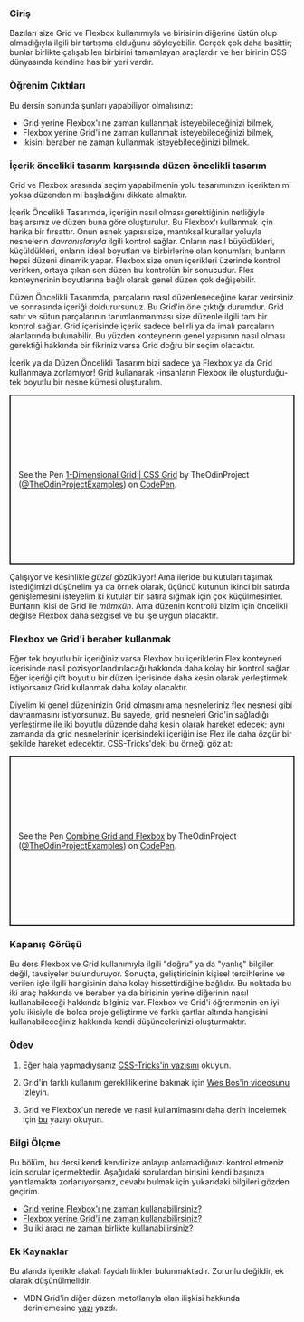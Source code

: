 ### Giriş

Bazıları size Grid ve Flexbox kullanımıyla ve birisinin diğerine üstün olup olmadığıyla ilgili bir tartışma olduğunu söyleyebilir. Gerçek çok daha basittir; bunlar birlikte çalışabilen birbirini tamamlayan araçlardır ve her birinin CSS dünyasında kendine has bir yeri vardır.

### Öğrenim Çıktıları

Bu dersin sonunda şunları yapabiliyor olmalısınız:

* Grid yerine Flexbox'ı ne zaman kullanmak isteyebileceğinizi bilmek,
* Flexbox yerine Grid'i ne zaman kullanmak isteyebileceğinizi bilmek,
* İkisini beraber ne zaman kullanmak isteyebileceğinizi bilmek.

### İçerik öncelikli tasarım karşısında düzen öncelikli tasarım

Grid ve Flexbox arasında seçim yapabilmenin yolu tasarımınızın içerikten mi yoksa düzenden mi başladığını dikkate almaktır.

İçerik Öncelikli Tasarımda, içeriğin nasıl olması gerektiğinin netliğiyle başlarsınız ve düzen buna göre oluşturulur. Bu Flexbox'ı kullanmak için harika bir fırsattır. Onun esnek yapısı size, mantıksal kurallar yoluyla nesnelerin *davranışlarıyla* ilgili kontrol sağlar. Onların nasıl büyüdükleri, küçüldükleri, onların ideal boyutları ve birbirlerine olan konumları; bunların hepsi düzeni dinamik yapar. Flexbox size onun içerikleri üzerinde kontrol verirken, ortaya çıkan son düzen bu kontrolün bir sonucudur. Flex konteynerinin boyutlarına bağlı olarak genel düzen çok değişebilir.

Düzen Öncelikli Tasarımda, parçaların nasıl düzenleneceğine karar verirsiniz ve sonrasında içeriği doldurursunuz. Bu Grid'in öne çıktığı durumdur. Grid satır ve sütun parçalarının tanımlanmanması size düzenle ilgili tam bir kontrol sağlar. Grid içerisinde içerik sadece belirli ya da imalı parçaların alanlarında bulunabilir. Bu yüzden konteynerın genel yapısının nasıl olması gerektiği hakkında bir fikriniz varsa Grid doğru bir seçim olacaktır.

İçerik ya da Düzen Öncelikli Tasarım bizi sadece ya Flexbox ya da Grid kullanmaya zorlamıyor! Grid kullanarak -insanların Flexbox ile oluşturduğu- tek boyutlu bir nesne kümesi oluşturalım.

<p class="codepen" data-height="300" data-theme-id="dark" data-default-tab="css,result" data-slug-hash="mdByJRV" data-editable="true" data-user="TheOdinProjectExamples" style="height: 300px; box-sizing: border-box; display: flex; align-items: center; justify-content: center; border: 2px solid; margin: 1em 0; padding: 1em;">
  <span>See the Pen <a href="https://codepen.io/TheOdinProjectExamples/pen/mdByJRV">
  1-Dimensional Grid | CSS Grid</a> by TheOdinProject (<a href="https://codepen.io/TheOdinProjectExamples">@TheOdinProjectExamples</a>)
  on <a href="https://codepen.io">CodePen</a>.</span>
</p>
<script async src="https://cpwebassets.codepen.io/assets/embed/ei.js"></script>

Çalışıyor ve kesinlikle *güzel* gözüküyor! Ama ileride bu kutuları taşımak istediğimizi düşünelim ya da örnek olarak, üçüncü kutunun ikinci bir satırda genişlemesini isteyelim ki kutular bir satıra sığmak için çok küçülmesinler. Bunların ikisi de Grid ile *mümkün*. Ama düzenin kontrolü bizim için öncelikli değilse Flexbox daha sezgisel ve bu işe uygun olacaktır.

### Flexbox ve Grid'i beraber kullanmak
Eğer tek boyutlu bir içeriğiniz varsa Flexbox bu içeriklerin Flex konteyneri içerisinde nasıl pozisyonlandırılacağı hakkında daha kolay bir kontrol sağlar. Eğer içeriği çift boyutlu bir düzen içerisinde daha kesin olarak yerleştirmek istiyorsanız Grid kullanmak daha kolay olacaktır.

Diyelim ki genel düzeninizin Grid olmasını ama nesneleriniz flex nesnesi gibi davranmasını istiyorsunuz. Bu sayede, grid nesneleri Grid'in sağladığı yerleştirme ile iki boyutlu düzende daha kesin olarak hareket edecek; aynı zamanda da grid nesnelerinin içerisindeki içeriğin ise Flex ile daha özgür bir şekilde hareket edecektir. CSS-Tricks'deki bu örneği göz at:

<p class="codepen" data-height="300" data-theme-id="dark" data-default-tab="css,result" data-slug-hash="vYeEOxN" data-editable="true" data-user="TheOdinProjectExamples" style="height: 300px; box-sizing: border-box; display: flex; align-items: center; justify-content: center; border: 2px solid; margin: 1em 0; padding: 1em;">
  <span>See the Pen <a href="https://codepen.io/TheOdinProjectExamples/pen/vYeEOxN">
  Combine Grid and Flexbox</a> by TheOdinProject (<a href="https://codepen.io/TheOdinProjectExamples">@TheOdinProjectExamples</a>)
  on <a href="https://codepen.io">CodePen</a>.</span>
</p>
<script async src="https://cpwebassets.codepen.io/assets/embed/ei.js"></script>

### Kapanış Görüşü
Bu ders Flexbox ve Grid kullanımıyla ilgili "doğru" ya da "yanlış" bilgiler değil, tavsiyeler bulunduruyor. Sonuçta, geliştiricinin kişisel tercihlerine ve verilen işle ilgili hangisinin daha kolay hissettirdiğine bağlıdır. Bu noktada bu iki araç hakkında ve beraber ya da birisinin yerine diğerinin nasıl kullanabileceği hakkında bilginiz var. Flexbox ve Grid'i öğrenmenin en iyi yolu ikisiyle de bolca proje geliştirme ve farklı şartlar altında hangisini kullanabileceğiniz hakkında kendi düşüncelerinizi oluşturmaktır. 

### Ödev

<div class="lesson-content__panel" markdown="1">

1. Eğer hala yapmadıysanız [CSS-Tricks'in yazısını](https://css-tricks.com/css-grid-replace-flexbox/) okuyun.

2. Grid'in farklı kullanım gerekliliklerine bakmak için [Wes Bos'in videosunu](https://www.youtube.com/watch?v=HYji_V2aYa0) izleyin.

3. Grid ve Flexbox'un nerede ve nasıl kullanılmasını daha derin incelemek için [bu](https://webdesign.tutsplus.com/articles/flexbox-vs-css-grid-which-should-you-use--cms-30184) yazıyı okuyun.
</div>

### Bilgi Ölçme

Bu bölüm, bu dersi kendi kendinize anlayıp anlamadığınızı kontrol etmeniz için sorular içermektedir. Aşağıdaki sorulardan birisini kendi başınıza yanıtlamakta zorlanıyorsanız, cevabı bulmak için yukarıdaki bilgileri gözden geçirim.

- [Grid yerine Flexbox'ı ne zaman kullanabilirsiniz?](#content-first-vs-layout-first-design)
- [Flexbox yerine Grid'i ne zaman kullanabilirsiniz?](#content-first-vs-layout-first-design)
- [Bu iki aracı ne zaman birlikte kullanabilirsiniz?](#combining-flexbox-and-grid)

### Ek Kaynaklar

Bu alanda içerikle alakalı faydalı linkler bulunmaktadır. Zorunlu değildir, ek olarak düşünülmelidir.

- MDN Grid'in diğer düzen metotlarıyla olan ilişkisi hakkında derinlemesine [yazı](https://developer.mozilla.org/en-US/docs/Web/CSS/CSS_Grid_Layout/Relationship_of_Grid_Layout) yazdı.
